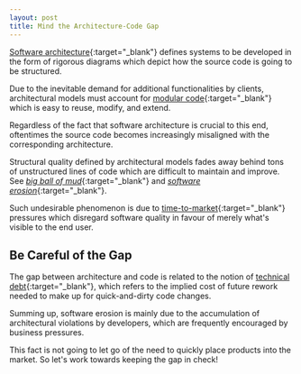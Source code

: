 ```yaml
---
layout: post
title: Mind the Architecture-Code Gap
---
```


[Software architecture][1]{:target="_blank"} defines systems to be developed in the form of rigorous diagrams which depict how the source code is going to be structured.

Due to the inevitable demand for additional functionalities by clients, architectural models must account for [modular code][2]{:target="_blank"} which is easy to reuse, modify, and extend.

Regardless of the fact that software architecture is crucial to this end, oftentimes the source code becomes increasingly misaligned with the corresponding architecture.

Structural quality defined by architectural models fades away behind tons of unstructured lines of code which are difficult to maintain and improve. See [_big ball of mud_][3]{:target="_blank"} and [_software erosion_][4]{:target="_blank"}.

Such undesirable phenomenon is due to [time-to-market][5]{:target="_blank"} pressures which disregard software quality in favour of merely what's visible to the end user.

## Be Careful of the Gap

The gap between architecture and code is related to the notion of [technical debt][6]{:target="_blank"}, which refers to the implied cost of future rework needed to make up for quick-and-dirty code changes.

Summing up, software erosion is mainly due to the accumulation of architectural violations by developers, which are frequently encouraged by business pressures.

This fact is not going to let go of the need to quickly place products into the market. So let's work towards keeping the gap in check!

[1]: https://en.wikipedia.org/wiki/Software_architecture
[2]: https://en.wikipedia.org/wiki/Modular_programming
[3]: https://en.wikipedia.org/wiki/Big_ball_of_mud
[4]: https://en.wikipedia.org/wiki/Software_architecture#Software_architecture_erosion
[5]: https://en.wikipedia.org/wiki/Time_to_market
[6]: https://en.wikipedia.org/wiki/Technical_debt
